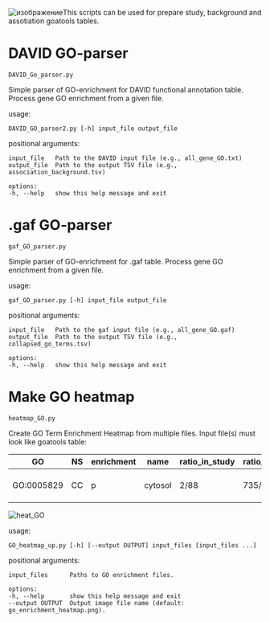 ![изображение](https://github.com/user-attachments/assets/e49e84cf-ace3-48c1-ad21-df2978adcd3c)This scripts can be used for prepare study, background and assotiation goatools tables. 
# DAVID GO-parser
``DAVID_Go_parser.py``

Simple parser of GO-enrichment for DAVID functional annotation table. Process gene GO enrichment from a given file.

usage: 

    DAVID_GO_parser2.py [-h] input_file output_file

positional arguments:
  
    input_file   Path to the DAVID input file (e.g., all_gene_GO.txt)
    output_file  Path to the output TSV file (e.g., association_background.tsv)

    options:
    -h, --help   show this help message and exit

# .gaf GO-parser
``gaf_GO_parser.py``

Simple parser of GO-enrichment for .gaf table. Process gene GO enrichment from a given file.

usage:

    gaf_GO_parser.py [-h] input_file output_file

positional arguments:

    input_file   Path to the gaf input file (e.g., all_gene_GO.gaf)
    output_file  Path to the output TSV file (e.g., collapsed_go_terms.tsv)

    options:
    -h, --help   show this help message and exit

# Make GO heatmap

``heatmap_GO.py``

Create GO Term Enrichment Heatmap from multiple files. Input file(s) must look like goatools table:

| GO | NS | enrichment | name | ratio_in_study | ratio_in_pop | p_uncorrected | depth | study_count | p_bonferroni | p_sidak | p_holm | p_fdr_bh | study_items |
| -- | -- | ---------- |------|----------------|--------------|---------------|-------|-------------|--------------|---------|--------|----------|-------------|
| GO:0005829 | CC | p | cytosol | 2/88 | 735/4013 | 0.001 | 1 | 2 | 0.001 | 0.001 | 0.001 | 0.001 | Gene1, Gene2, Gene3 |

![heat_GO](https://github.com/user-attachments/assets/ceb0f9b4-4745-467c-af68-f53dffb9177e)

usage: 

    GO_heatmap_up.py [-h] [--output OUTPUT] input_files [input_files ...]

positional arguments:
    
    input_files      Paths to GO enrichment files.

    options:
    -h, --help       show this help message and exit
    --output OUTPUT  Output image file name (default: go_enrichment_heatmap.png).
